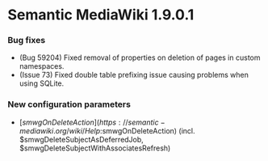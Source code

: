 # Semantic MediaWiki 1.9.0.1

### Bug fixes

* (Bug 59204) Fixed removal of properties on deletion of pages in custom namespaces.
* (Issue 73) Fixed double table prefixing issue causing problems when using SQLite.

### New configuration parameters

* [$smwgOnDeleteAction](https://semantic-mediawiki.org/wiki/Help:$smwgOnDeleteAction) (incl. $smwgDeleteSubjectAsDeferredJob, $smwgDeleteSubjectWithAssociatesRefresh)
